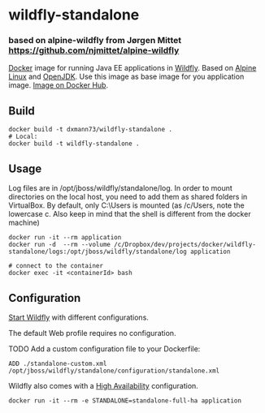 wildfly-standalone
==================

### based on alpine-wildfly from Jørgen Mittet https://github.com/njmittet/alpine-wildfly
[Docker](https://www.docker.com/) image for running Java EE applications in [Wildfly](http://www.wildfly.org/). Based on [Alpine Linux](http://alpinelinux.org/) and [OpenJDK](http://openjdk.java.net/). Use this image as base image for you application image.
[Image on Docker Hub](https://hub.docker.com/r/dxmann73/alpine-wildfly/).

Build
--------
```
docker build -t dxmann73/wildfly-standalone .
# Local:
docker build -t wildfly-standalone .
```

Usage
--------
Log files are in /opt/jboss/wildfly/standalone/log. In order to mount directories on the local host, you need to add them as shared folders in VirtualBox. By default, only C:\Users is mounted (as /c/Users, note the lowercase c. Also keep in mind that the shell is different from the docker machine)
~~~~
docker run -it --rm application
docker run -d  --rm --volume /c/Dropbox/dev/projects/docker/wildfly-standalone/logs:/opt/jboss/wildfly/standalone/log application

# connect to the container 
docker exec -it <containerId> bash
~~~~

Configuration
-------------
[Start Wildfly](https://docs.jboss.org/author/display/WFLY10/Getting+Started+Guide#GettingStartedGuid0e-StartingWildFly10) with different configurations.

The default Web profile requires no configuration.

TODO Add a custom configuration file to your Dockerfile:
~~~~
ADD ./standalone-custom.xml /opt/jboss/wildfly/standalone/configuration/standalone.xml
~~~~

Wildfly also comes with a [High Availability](https://docs.jboss.org/author/display/WFLY10/High+Availability+Guide) configuration.
~~~~
docker run -it --rm -e STANDALONE=standalone-full-ha application  
~~~~
